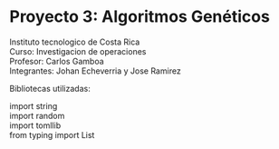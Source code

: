 # Proyecto 3: Algoritmos Genéticos
 Instituto tecnologico de Costa Rica\
 Curso: Investigacion de operaciones\
 Profesor: Carlos Gamboa\
 Integrantes: Johan Echeverria y Jose Ramirez
 
 
Bibliotecas utilizadas:

import string\
import random\
import tomllib\
from typing import List
